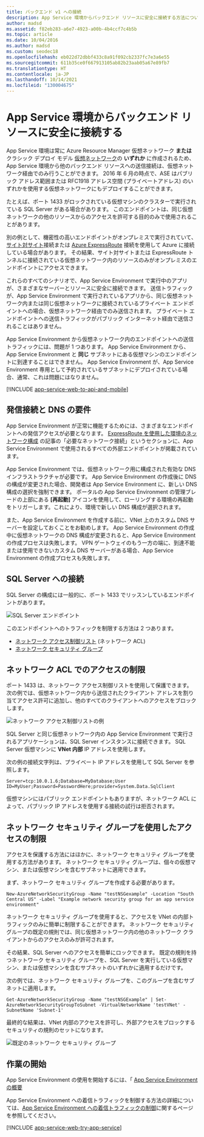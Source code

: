 ```yaml
---
title: バックエンド v1 への接続
description: App Service 環境からバックエンド リソースに安全に接続する方法について説明します。 このドキュメントは、レガシ v1 ASE を使用するお客様にのみ提供されます。
author: madsd
ms.assetid: f82eb283-a6e7-4923-a00b-4b4ccf7c4b5b
ms.topic: article
ms.date: 10/04/2016
ms.author: madsd
ms.custom: seodec18
ms.openlocfilehash: eb022d72dbbf433c8a91f092cb2337fc7e3a6e55
ms.sourcegitcommit: 611b35ce0f667913105ab82b23aab05a67e89fb7
ms.translationtype: HT
ms.contentlocale: ja-JP
ms.lasthandoff: 10/14/2021
ms.locfileid: "130004675"
---
```

# <a name="connect-securely-to-back-end-resources-from-an-app-service-environment"></a>App Service 環境からバックエンド リソースに安全に接続する
App Service 環境は常に Azure Resource Manager 仮想ネットワーク **または** クラシック デプロイ モデル [仮想ネットワーク][virtualnetwork]の **いずれか** に作成されるため、App Service 環境から他のバックエンド リソースへの送信接続は、仮想ネットワーク経由でのみ行うことができます。 2016 年 6 月の時点で、ASE はパブリック アドレス範囲または RFC1918 アドレス空間 (プライベートアドレス) のいずれかを使用する仮想ネットワークにもデプロイすることができます。  

たとえば、ポート 1433 がロックされている仮想マシンのクラスターで実行されている SQL Server がある場合があります。  このエンドポイントは、同じ仮想ネットワークの他のリソースからのアクセスを許可する目的のみで使用されることがあります。  

別の例として、機密性の高いエンドポイントがオンプレミスで実行されていて、[サイト対サイト][SiteToSite]接続または [Azure ExpressRoute][ExpressRoute] 接続を使用して Azure に接続している場合があります。  その結果、サイト対サイトまたは ExpressRoute トンネルに接続されている仮想ネットワーク内のリソースのみがオンプレミスのエンドポイントにアクセスできます。

これらのすべてのシナリオで、App Service Environment で実行中のアプリが、さまざまなサーバーとリソースに安全に接続できます。 送信トラフィックが、App Service Environment で実行されているアプリから、同じ仮想ネットワーク内または同じ仮想ネットワークに接続されているプライベート エンドポイントへの場合、仮想ネットワーク経由でのみ送信されます。  プライベート エンドポイントへの送信トラフィックがパブリック インターネット経由で送信されることはありません。

App Service Environment から仮想ネットワーク内のエンドポイントへの送信トラフィックには、問題が 1 つあります。 App Service Environment から、App Service Environment と **同じ** サブネットにある仮想マシンのエンドポイントに到達することはできません。 App Service Environment が、App Service Environment 専用として予約されているサブネットにデプロイされている場合、通常、これは問題にはなりません。

[!INCLUDE [app-service-web-to-api-and-mobile](../../../includes/app-service-web-to-api-and-mobile.md)]

## <a name="outbound-connectivity-and-dns-requirements"></a>発信接続と DNS の要件
App Service Environment が正常に機能するためには、さまざまなエンドポイントへの発信アクセスが必要となります。 [ExpressRoute を使用した環境のネットワーク構成](app-service-app-service-environment-network-configuration-expressroute.md#required-network-connectivity) の記事の「必要なネットワーク接続」というセクションに、App Service Environment で使用されるすべての外部エンドポイントが掲載されています。

App Service Environment では、仮想ネットワーク用に構成された有効な DNS インフラストラクチャが必要です。  App Service Environment の作成後に DNS の構成が変更された場合、開発者は App Service Environment に、新しい DNS 構成の選択を強制できます。 ポータルの App Service Environment の管理ブレードの上部にある **[再起動]** アイコンを使用して、ローリングする環境の再起動をトリガーします。これにより、環境で新しい DNS 構成が選択されます。

また、App Service Environment を作成する前に、VNet 上のカスタム DNS サーバーを設定しておくことをお勧めします。  App Service Environment の作成中に仮想ネットワークの DNS 構成が変更されると、App Service Environment の作成プロセスは失敗します。 VPN ゲートウェイのもう一方の端に、到達不能または使用できないカスタム DNS サーバーがある場合、App Service Environment の作成プロセスも失敗します。

## <a name="connecting-to-a-sql-server"></a>SQL Server への接続
SQL Server の構成には一般的に、ポート 1433 でリッスンしているエンドポイントがあります。

![SQL Server エンドポイント][SqlServerEndpoint]

このエンドポイントへのトラフィックを制限する方法は 2 つあります。

* [ネットワーク アクセス制御リスト][NetworkAccessControlLists] (ネットワーク ACL)
* [ネットワーク セキュリティ グループ][NetworkSecurityGroups]

## <a name="restricting-access-with-a-network-acl"></a>ネットワーク ACL でのアクセスの制限
ポート 1433 は、ネットワーク アクセス制御リストを使用して保護できます。  次の例では、仮想ネットワーク内から送信されたクライアント アドレスを割り当てアクセス許可に追加し、他のすべてのクライアントへのアクセスをブロックします。

![ネットワーク アクセス制御リストの例][NetworkAccessControlListExample]

SQL Server と同じ仮想ネットワーク内の App Service Environment で実行されるアプリケーションは、SQL Server インスタンスに接続できます。 SQL Server 仮想マシンに **VNet 内部** IP アドレスを使用します。  

次の例の接続文字列は、プライベート IP アドレスを使用して SQL Server を参照します。

`Server=tcp:10.0.1.6;Database=MyDatabase;User ID=MyUser;Password=PasswordHere;provider=System.Data.SqlClient`

仮想マシンにはパブリック エンドポイントもありますが、ネットワーク ACL によって、パブリック IP アドレスを使用する接続の試行は拒否されます。 

## <a name="restricting-access-with-a-network-security-group"></a>ネットワーク セキュリティ グループを使用したアクセスの制限
アクセスを保護する方法にはほかに、ネットワーク セキュリティ グループを使用する方法があります。  ネットワーク セキュリティ グループは、個々の仮想マシン、または仮想マシンを含むサブネットに適用できます。

まず、ネットワーク セキュリティ グループを作成する必要があります。

```azurepowershell-interactive
New-AzureNetworkSecurityGroup -Name "testNSGexample" -Location "South Central US" -Label "Example network security group for an app service environment"
```

ネットワーク セキュリティ グループを使用すると、アクセスを VNet の内部トラフィックのみに簡単に制限することができます。  ネットワーク セキュリティ グループの既定の規則では、同じ仮想ネットワーク内の他のネットワーク クライアントからのアクセスのみが許可されます。

その結果、SQL Server へのアクセスを簡単にロックできます。 既定の規則を持つネットワーク セキュリティ グループを、SQL Server を実行している仮想マシン、または仮想マシンを含むサブネットのいずれかに適用するだけです。

次の例では、ネットワーク セキュリティ グループを、このグループを含むサブネットに適用します。

```azurepowershell-interactive
Get-AzureNetworkSecurityGroup -Name "testNSGExample" | Set-AzureNetworkSecurityGroupToSubnet -VirtualNetworkName 'testVNet' -SubnetName 'Subnet-1'
```

最終的な結果は、VNet 内部のアクセスを許可し、外部アクセスをブロックするセキュリティの規則のセットになります。

![既定のネットワーク セキュリティ グループ][DefaultNetworkSecurityRules]

## <a name="getting-started"></a>作業の開始
App Service Environment の使用を開始するには、「 [App Service Environment の概要][IntroToAppServiceEnvironment]

App Service Environment への着信トラフィックを制御する方法の詳細については、[App Service Environment への着信トラフィックの制御][ControlInboundASE]に関するページを参照してください。

[!INCLUDE [app-service-web-try-app-service](../../../includes/app-service-web-try-app-service.md)]

<!-- LINKS -->
[virtualnetwork]: ../../virtual-network/virtual-networks-faq.md
[ControlInboundTraffic]:  app-service-app-service-environment-control-inbound-traffic.md
[SiteToSite]: ../../vpn-gateway/vpn-gateway-multi-site.md
[ExpressRoute]: https://azure.microsoft.com/services/expressroute/
[NetworkAccessControlLists]: /previous-versions/azure/virtual-network/virtual-networks-acl
[NetworkSecurityGroups]: ../../virtual-network/virtual-network-vnet-plan-design-arm.md
[IntroToAppServiceEnvironment]:  app-service-app-service-environment-intro.md
[ControlInboundASE]:  app-service-app-service-environment-control-inbound-traffic.md

<!-- IMAGES -->
[SqlServerEndpoint]: ./media/app-service-app-service-environment-securely-connecting-to-backend-resources/SqlServerEndpoint01.png
[NetworkAccessControlListExample]: ./media/app-service-app-service-environment-securely-connecting-to-backend-resources/NetworkAcl01.png
[DefaultNetworkSecurityRules]: ./media/app-service-app-service-environment-securely-connecting-to-backend-resources/DefaultNetworkSecurityRules01.png